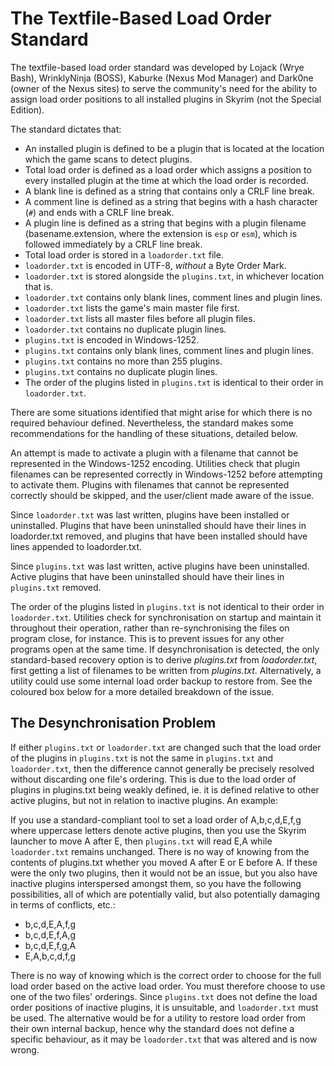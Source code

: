 # The Textfile-Based Load Order Standard

The textfile-based load order standard was developed by Lojack (Wrye Bash), WrinklyNinja (BOSS), Kaburke (Nexus Mod Manager) and Dark0ne (owner of the Nexus sites) to serve the community's need for the ability to assign load order positions to all installed plugins in Skyrim (not the Special Edition).

The standard dictates that:

- An installed plugin is defined to be a plugin that is located at the location which the game scans to detect plugins.
- Total load order is defined as a load order which assigns a position to every installed plugin at the time at which the load order is recorded.
- A blank line is defined as a string that contains only a CRLF line break.
- A comment line is defined as a string that begins with a hash character (`#`) and ends with a CRLF line break.
- A plugin line is defined as a string that begins with a plugin filename (basename.extension, where the extension is `esp` or `esm`), which is followed immediately by a CRLF line break.
- Total load order is stored in a `loadorder.txt` file.
- `loadorder.txt` is encoded in UTF-8, *without* a Byte Order Mark.
- `loadorder.txt` is stored alongside the `plugins.txt`, in whichever location that is.
- `loadorder.txt` contains only blank lines, comment lines and plugin lines.
- `loadorder.txt` lists the game's main master file first.
- `loadorder.txt` lists all master files before all plugin files.
- `loadorder.txt` contains no duplicate plugin lines.
- `plugins.txt` is encoded in Windows-1252.
- `plugins.txt` contains only blank lines, comment lines and plugin lines.
- `plugins.txt` contains no more than 255 plugins.
- `plugins.txt` contains no duplicate plugin lines.
- The order of the plugins listed in `plugins.txt` is identical to their order in `loadorder.txt`.

There are some situations identified that might arise for which there is no required behaviour defined. Nevertheless, the standard makes some recommendations for the handling of these situations, detailed below.

An attempt is made to activate a plugin with a filename that cannot be represented in the Windows-1252 encoding.
  Utilities check that plugin filenames can be represented correctly in Windows-1252 before attempting to activate them. Plugins with filenames that cannot be represented correctly should be skipped, and the user/client made aware of the issue.

Since `loadorder.txt` was last written, plugins have been installed or uninstalled.
  Plugins that have been uninstalled should have their lines in loadorder.txt removed, and plugins that have been installed should have lines appended to loadorder.txt.

Since `plugins.txt` was last written, active plugins have been uninstalled.
  Active plugins that have been uninstalled should have their lines in `plugins.txt` removed.

The order of the plugins listed in `plugins.txt` is not identical to their order in `loadorder.txt`.
  Utilities check for synchronisation on startup and maintain it throughout their operation, rather than re-synchronising the files on program close, for instance. This is to prevent issues for any other programs open at the same time. If desynchronisation is detected, the only standard-based recovery option is to derive *plugins.txt* from *loadorder.txt*, first getting a list of filenames to be written from *plugins.txt*. Alternatively, a utility could use some internal load order backup to restore from. See the coloured box below for a more detailed breakdown of the issue.

## The Desynchronisation Problem

If either `plugins.txt` or `loadorder.txt` are changed such that the load order of the plugins in `plugins.txt` is not the same in `plugins.txt` and `loadorder.txt`, then the difference cannot generally be precisely resolved without discarding one file's ordering. This is due to the load order of plugins in plugins.txt being weakly defined, ie. it is defined relative to other active plugins, but not in relation to inactive plugins. An example:

If you use a standard-compliant tool to set a load order of A,b,c,d,E,f,g where uppercase letters denote active plugins, then you use the Skyrim launcher to move A after E, then `plugins.txt` will read E,A while `loadorder.txt` remains unchanged. There is no way of knowing from the contents of plugins.txt whether you moved A after E or E before A. If these were the only two plugins, then it would not be an issue, but you also have inactive plugins interspersed amongst them, so you have the following possibilities, all of which are potentially valid, but also potentially damaging in terms of conflicts, etc.:

- b,c,d,E,A,f,g
- b,c,d,E,f,A,g
- b,c,d,E,f,g,A
- E,A,b,c,d,f,g

There is no way of knowing which is the correct order to choose for the full load order based on the active load order. You must therefore choose to use one of the two files' orderings. Since `plugins.txt` does not define the load order positions of inactive plugins, it is unsuitable, and `loadorder.txt` must be used. The alternative would be for a utility to restore load order from their own internal backup, hence why the standard does not define a specific behaviour, as it may be `loadorder.txt` that was altered and is now wrong.
